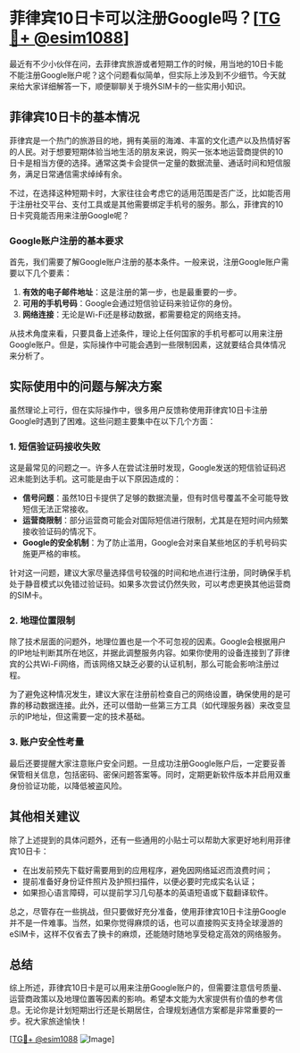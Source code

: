 # 菲律宾10日卡可以注册Google吗？[[TG💪+ @esim1088](https://t.me/s/esim1088)]

最近有不少小伙伴在问，去菲律宾旅游或者短期工作的时候，用当地的10日卡能不能注册Google账户呢？这个问题看似简单，但实际上涉及到不少细节。今天就来给大家详细解答一下，顺便聊聊关于境外SIM卡的一些实用小知识。

## 菲律宾10日卡的基本情况

菲律宾是一个热门的旅游目的地，拥有美丽的海滩、丰富的文化遗产以及热情好客的人民。对于想要短期体验当地生活的朋友来说，购买一张本地运营商提供的10日卡是相当方便的选择。通常这类卡会提供一定量的数据流量、通话时间和短信服务，满足日常通信需求绰绰有余。

不过，在选择这种短期卡时，大家往往会考虑它的适用范围是否广泛，比如能否用于注册社交平台、支付工具或是其他需要绑定手机号的服务。那么，菲律宾的10日卡究竟能否用来注册Google呢？

### Google账户注册的基本要求

首先，我们需要了解Google账户注册的基本条件。一般来说，注册Google账户需要以下几个要素：

1. **有效的电子邮件地址**：这是注册的第一步，也是最重要的一步。
2. **可用的手机号码**：Google会通过短信验证码来验证你的身份。
3. **网络连接**：无论是Wi-Fi还是移动数据，都需要稳定的网络支持。

从技术角度来看，只要具备上述条件，理论上任何国家的手机号都可以用来注册Google账户。但是，实际操作中可能会遇到一些限制因素，这就要结合具体情况来分析了。

## 实际使用中的问题与解决方案

虽然理论上可行，但在实际操作中，很多用户反馈称使用菲律宾10日卡注册Google时遇到了困难。这些问题主要集中在以下几个方面：

### 1. 短信验证码接收失败

这是最常见的问题之一。许多人在尝试注册时发现，Google发送的短信验证码迟迟未能到达手机。这可能是由于以下原因造成的：

- **信号问题**：虽然10日卡提供了足够的数据流量，但有时信号覆盖不全可能导致短信无法正常接收。
- **运营商限制**：部分运营商可能会对国际短信进行限制，尤其是在短时间内频繁接收验证码的情况下。
- **Google的安全机制**：为了防止滥用，Google会对来自某些地区的手机号码实施更严格的审核。

针对这一问题，建议大家尽量选择信号较强的时间和地点进行注册，同时确保手机处于静音模式以免错过验证码。如果多次尝试仍然失败，可以考虑更换其他运营商的SIM卡。

### 2. 地理位置限制

除了技术层面的问题外，地理位置也是一个不可忽视的因素。Google会根据用户的IP地址判断其所在地区，并据此调整服务内容。如果你使用的设备连接到了菲律宾的公共Wi-Fi网络，而该网络又缺乏必要的认证机制，那么可能会影响注册过程。

为了避免这种情况发生，建议大家在注册前检查自己的网络设置，确保使用的是可靠的移动数据连接。此外，还可以借助一些第三方工具（如代理服务器）来改变显示的IP地址，但这需要一定的技术基础。

### 3. 账户安全性考量

最后还要提醒大家注意账户安全问题。一旦成功注册Google账户后，一定要妥善保管相关信息，包括密码、密保问题答案等。同时，定期更新软件版本并启用双重身份验证功能，以降低被盗风险。

## 其他相关建议

除了上述提到的具体问题外，还有一些通用的小贴士可以帮助大家更好地利用菲律宾10日卡：

- 在出发前预先下载好需要用到的应用程序，避免因网络延迟而浪费时间；
- 提前准备好身份证件照片及护照扫描件，以便必要时完成实名认证；
- 如果担心语言障碍，可以提前学习几句基本的英语短语或下载翻译软件。

总之，尽管存在一些挑战，但只要做好充分准备，使用菲律宾10日卡注册Google并不是一件难事。当然，如果你觉得麻烦的话，也可以直接购买支持全球漫游的eSIM卡，这样不仅省去了换卡的麻烦，还能随时随地享受稳定高效的网络服务。

## 总结

综上所述，菲律宾10日卡是可以用来注册Google账户的，但需要注意信号质量、运营商政策以及地理位置等因素的影响。希望本文能为大家提供有价值的参考信息。无论你是计划短期出行还是长期居住，合理规划通信方案都是非常重要的一步。祝大家旅途愉快！

[[TG💪+ @esim1088](https://t.me/s/esim1088) ![Image](https://i.postimg.cc/4NQfJmqS/Snipaste-2025-05-13-00-14-12.png)]